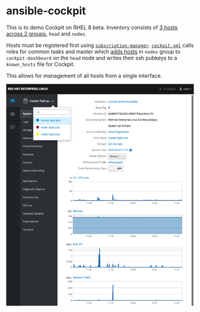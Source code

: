 # ansible-cockpit

This is to demo Cockpit on RHEL 8 beta. Inventory consists of [3 hosts across 2 groups](https://github.com/cloin/ansible-cockpit/blob/master/inventory), `head` and `nodes`.

Hosts must be registered first using [`subscription-manager`](https://docs.ansible.com/ansible/latest/modules/redhat_subscription_module.html). [`cockpit.yml`](https://github.com/cloin/ansible-cockpit/blob/master/cockpit.yml) calls roles for common tasks and master which [adds hosts](https://github.com/cloin/ansible-cockpit/blob/master/templates/cockpit-machine.json.j2) in `nodes` group to `cockpit-dashboard` on the `head` node and writes their ssh pubkeys to a `known_hosts` file for Cockpit. 

This allows for management of all hosts from a single interface.

![Cockpit screenshot](https://github.com/cloin/ansible-cockpit/blob/dev/cockpit-dashboard.png?raw=true)
